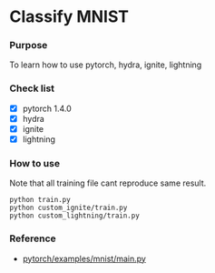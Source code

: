 # Classify MNIST

### Purpose
To learn how to use pytorch, hydra, ignite, lightning

### Check list
- [x] pytorch 1.4.0
- [x] hydra 
- [x] ignite
- [x] lightning

### How to use
Note that all training file cant reproduce same result.
```
python train.py
python custom_ignite/train.py
python custom_lightning/train.py
```


### Reference
- [pytorch/examples/mnist/main.py](https://github.com/pytorch/examples/blob/master/mnist/main.py)